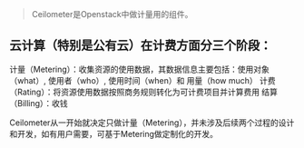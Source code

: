 > Ceilometer是Openstack中做计量用的组件。

## 云计算（特别是公有云）在计费方面分三个阶段：
计量（Metering）：收集资源的使用数据，其数据信息主要包括：使用对象（what）, 使用者（who）, 使用时间（when）和 用量（how much）
计费（Rating）：将资源使用数据按照商务规则转化为可计费项目并计算费用
结算（Billing）：收钱

Ceilometer从一开始就决定只做计量（Metering），并未涉及后续两个过程的设计和开发，如有用户需要，可基于Metering做定制化的开发。

